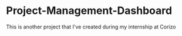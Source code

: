 # Project-Management-Dashboard
This is another project that I've created during my internship at Corizo
